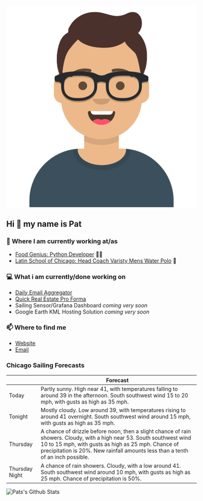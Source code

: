 [![Social banner for p-j-falconer](https://raw.githubusercontent.com/P-J-FALCONER/P-J-FALCONER/master/assets/avataaars.svg)](https://patfalconer.com/)
## Hi :wave: my name is Pat

### 💼 Where I am currently working at/as
- [Food Genius: Python Developer](https://getfoodgenius.com/) 🍔🐍
- [Latin School of Chicago: Head Coach Varisty Mens Water Polo](https://www.latinschool.org/) 🤽


### 💻 What i am currently/done working on
 - [Daily Email Aggregator](https://github.com/P-J-FALCONER/dott_daily_mail)
 - [Quick Real Estate Pro Forma](https://github.com/P-J-FALCONER/henry)
 - Sailing Sensor/Grafana Dashboard *coming very soon*
 - Google Earth KML Hosting Solution *coming very soon*

### 📫 Where to find me
 - [Website](https://patfalconer.com/)
 - [Email](mailto:patrick.j.falconer@gmail.com)


### Chicago Sailing Forecasts
|   | Forecast  |
|---|---|
| Today | Partly sunny. High near 41, with temperatures falling to around 39 in the afternoon. South southwest wind 15 to 20 mph, with gusts as high as 35 mph. |
| Tonight | Mostly cloudy. Low around 39, with temperatures rising to around 41 overnight. South southwest wind around 15 mph, with gusts as high as 35 mph. |
| Thursday | A chance of drizzle before noon, then a slight chance of rain showers. Cloudy, with a high near 53. South southwest wind 10 to 15 mph, with gusts as high as 25 mph. Chance of precipitation is 20%. New rainfall amounts less than a tenth of an inch possible. |
| Thursday Night | A chance of rain showers. Cloudy, with a low around 41. South southwest wind around 10 mph, with gusts as high as 25 mph. Chance of precipitation is 50%. |

![Pats's Github Stats](https://github-readme-stats.vercel.app/api?username=p-j-falconer&show_icons=true&theme=radical)
